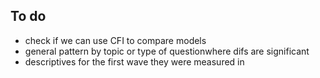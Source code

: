 


## To do


- check if we can use CFI to compare models
- general pattern by topic or type of questionwhere difs are significant
- descriptives for the first wave they were measured in
